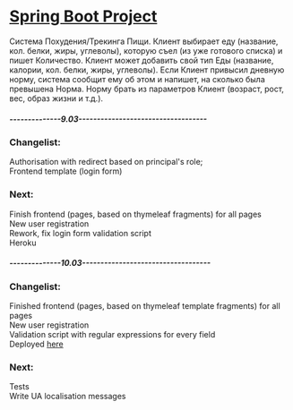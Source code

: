 # [Spring Boot Project](http://shvdy-project.herokuapp.com)  


Система Похудения/Трекинга Пищи. Клиент выбирает еду (название,
кол. белки, жиры, углеволы), которую съел (из уже готового списка) и пишет
Количество. Клиент может добавить свой тип Еды (название, калории, кол.
белки, жиры, углеволы). Если Клиент привысил дневную норму, система
сообщит ему об этом и напишет, на сколько была превышена Норма. Норму
брать из параметров Клиент (возраст, рост, вес, образ жизни и т.д.).


##### --------------9.03-----------------------------------  
### Changelist:  
Authorisation with redirect based on principal's role;  
Frontend template (login form)  

### Next:  
Finish frontend (pages, based on thymeleaf fragments) for all pages  
New user registration  
Rework, fix login form validation script  
Heroku  

##### --------------10.03-----------------------------------  
### Changelist:  
Finished frontend (pages, based on thymeleaf template fragments) for all pages    
New user registration  
Validation script with regular expressions for every field     
Deployed [here](http://shvdy-project.herokuapp.com/login)  

### Next:    
Tests  
Write UA localisation messages  

  
